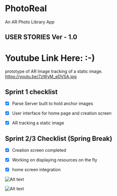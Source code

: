# PhotoReal
An AR Photo Library App


## USER STORIES Ver - 1.0


# Youtube Link Here: :-)

prototype of AR Image tracking of a static image.
https://youtu.be/7zWyM_eDVSA.jpg



## Sprint 1 checklist 

 - [x] Parse Server built to hold anchor images

 - [x] User interface for home page and creation screen

 - [x] AR tracking a static image

## Sprint 2/3 Checklist (Spring Break)

 - [x] Creation screen completed
 
 - [x] Working on displaying resources on the fly
  
 - [x] home screen integration
 
 ![Alt text](https://github.com/turboultralarge/PhotoReal/blob/master/Screen%20Shot%202019-04-25%20at%204.13.57%20PM.png "TableView for Library")
 
 ![Alt text](https://github.com/turboultralarge/PhotoReal/blob/master/Screen%20Shot%202019-04-25%20at%204.13.46%20PM.png "Completed prototype screens")
